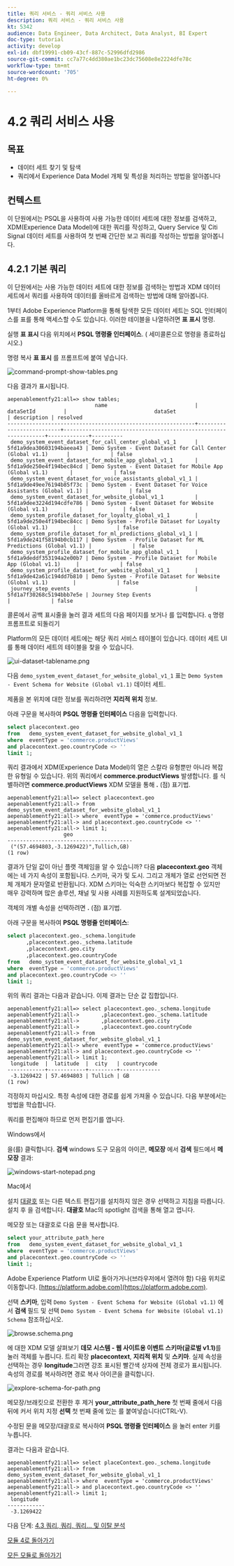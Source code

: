 ```yaml
---
title: 쿼리 서비스 - 쿼리 서비스 사용
description: 쿼리 서비스 - 쿼리 서비스 사용
kt: 5342
audience: Data Engineer, Data Architect, Data Analyst, BI Expert
doc-type: tutorial
activity: develop
exl-id: dbf19991-cb09-43cf-887c-52996dfd2986
source-git-commit: cc7a77c4dd380ae1bc23dc75608e8e2224dfe78c
workflow-type: tm+mt
source-wordcount: '705'
ht-degree: 0%

---
```


# 4.2 쿼리 서비스 사용

## 목표

- 데이터 세트 찾기 및 탐색
- 쿼리에서 Experience Data Model 개체 및 특성을 처리하는 방법을 알아봅니다

## 컨텍스트

이 단원에서는 PSQL을 사용하여 사용 가능한 데이터 세트에 대한 정보를 검색하고, XDM(Experience Data Model)에 대한 쿼리를 작성하고, Query Service 및 Citi Signal 데이터 세트를 사용하여 첫 번째 간단한 보고 쿼리를 작성하는 방법을 알아봅니다.

## 4.2.1 기본 쿼리

이 단원에서는 사용 가능한 데이터 세트에 대한 정보를 검색하는 방법과 XDM 데이터 세트에서 쿼리를 사용하여 데이터를 올바르게 검색하는 방법에 대해 알아봅니다.

1부터 Adobe Experience Platform을 통해 탐색한 모든 데이터 세트는 SQL 인터페이스를 표를 통해 액세스할 수도 있습니다. 이러한 테이블을 나열하려면 **표 표시** 명령.

실행 **표 표시** 다음 위치에서 **PSQL 명령줄 인터페이스**. ( 세미콜론으로 명령을 종료하십시오.)

명령 복사 **표 표시** 를 프롬프트에 붙여 넣습니다.

![command-prompt-show-tables.png](./images/command-prompt-show-tables.png)

다음 결과가 표시됩니다.

```text
aepenablementfy21:all=> show tables;
                            name                            |        dataSetId         |                            dataSet                             | description | resolved 
------------------------------------------------------------+--------------------------+----------------------------------------------------------------+-------------+----------
 demo_system_event_dataset_for_call_center_global_v1_1      | 5fd1a9dea30603194baeea43 | Demo System - Event Dataset for Call Center (Global v1.1)      |             | false
 demo_system_event_dataset_for_mobile_app_global_v1_1       | 5fd1a9de250e4f194bec84cd | Demo System - Event Dataset for Mobile App (Global v1.1)       |             | false
 demo_system_event_dataset_for_voice_assistants_global_v1_1 | 5fd1a9de49ee76194b85f73c | Demo System - Event Dataset for Voice Assistants (Global v1.1) |             | false
 demo_system_event_dataset_for_website_global_v1_1          | 5fd1a9dee3224d194cdfe786 | Demo System - Event Dataset for Website (Global v1.1)          |             | false
 demo_system_profile_dataset_for_loyalty_global_v1_1        | 5fd1a9de250e4f194bec84cc | Demo System - Profile Dataset for Loyalty (Global v1.1)        |             | false
 demo_system_profile_dataset_for_ml_predictions_global_v1_1 | 5fd1a9de241f58194b0cb117 | Demo System - Profile Dataset for ML Predictions (Global v1.1) |             | false
 demo_system_profile_dataset_for_mobile_app_global_v1_1     | 5fd1a9deddf353194a2e00b7 | Demo System - Profile Dataset for Mobile App (Global v1.1)     |             | false
 demo_system_profile_dataset_for_website_global_v1_1        | 5fd1a9de42a61c194dd7b810 | Demo System - Profile Dataset for Website (Global v1.1)        |             | false
 journey_step_events                                        | 5fd1a7f30268c5194bbb7e5e | Journey Step Events                                            |             | false
```

콜론에서 공백 표시줄을 눌러 결과 세트의 다음 페이지를 보거나 를 입력합니다. `q` 명령 프롬프트로 되돌리기

Platform의 모든 데이터 세트에는 해당 쿼리 서비스 테이블이 있습니다. 데이터 세트 UI를 통해 데이터 세트의 테이블을 찾을 수 있습니다.

![ui-dataset-tablename.png](./images/ui-dataset-tablename.png)

다음 `demo_system_event_dataset_for_website_global_v1_1` 표는 `Demo System - Event Schema for Website (Global v1.1)` 데이터 세트.

제품을 본 위치에 대한 정보를 쿼리하려면 **지리적 위치** 정보.

아래 구문을 복사하여 **PSQL 명령줄 인터페이스** 다음을 입력합니다.

```sql
select placecontext.geo
from   demo_system_event_dataset_for_website_global_v1_1
where  eventType = 'commerce.productViews'
and placecontext.geo.countryCode <> ''
limit 1;
```

쿼리 결과에서 XDM(Experience Data Model)의 열은 스칼라 유형뿐만 아니라 복잡한 유형일 수 있습니다. 위의 쿼리에서 **commerce.productViews** 발생합니다. 를 식별하려면 **commerce.productViews** XDM 모델을 통해 **.** (점) 표기법.

```text
aepenablementfy21:all=> select placecontext.geo
aepenablementfy21:all-> from   demo_system_event_dataset_for_website_global_v1_1
aepenablementfy21:all-> where  eventType = 'commerce.productViews'
aepenablementfy21:all-> and placecontext.geo.countryCode <> ''
aepenablementfy21:all-> limit 1;
                  geo                   
----------------------------------------
 ("(57.4694803,-3.1269422)",Tullich,GB)
(1 row)
```

결과가 단일 값이 아닌 플랫 객체임을 알 수 있습니까? 다음 **placecontext.geo** 객체에는 네 가지 속성이 포함됩니다. 스키마, 국가 및 도시. 그리고 개체가 열로 선언되면 전체 개체가 문자열로 반환됩니다. XDM 스키마는 익숙한 스키마보다 복잡할 수 있지만 매우 강력하며 많은 솔루션, 채널 및 사용 사례를 지원하도록 설계되었습니다.

객체의 개별 속성을 선택하려면 **.** (점) 표기법.

아래 구문을 복사하여 **PSQL 명령줄 인터페이스**:

```sql
select placecontext.geo._schema.longitude
      ,placecontext.geo._schema.latitude
      ,placecontext.geo.city
      ,placecontext.geo.countryCode
from   demo_system_event_dataset_for_website_global_v1_1
where  eventType = 'commerce.productViews'
and placecontext.geo.countryCode <> ''
limit 1;
```

위의 쿼리 결과는 다음과 같습니다.
이제 결과는 단순 값 집합입니다.

```text
aepenablementfy21:all=> select placecontext.geo._schema.longitude
aepenablementfy21:all->       ,placecontext.geo._schema.latitude
aepenablementfy21:all->       ,placecontext.geo.city
aepenablementfy21:all->       ,placecontext.geo.countryCode
aepenablementfy21:all-> from   demo_system_event_dataset_for_website_global_v1_1
aepenablementfy21:all-> where  eventType = 'commerce.productViews'
aepenablementfy21:all-> and placecontext.geo.countryCode <> ''
aepenablementfy21:all-> limit 1;
 longitude  |  latitude  |  city   | countrycode 
------------+------------+---------+-------------
 -3.1269422 | 57.4694803 | Tullich | GB
(1 row)
```

걱정하지 마십시오. 특정 속성에 대한 경로를 쉽게 가져올 수 있습니다. 다음 부분에서는 방법을 학습합니다.

쿼리를 편집해야 하므로 먼저 편집기를 엽니다.

Windows에서

을(를) 클릭합니다. **검색** windows 도구 모음의 아이콘, **메모장** 에서 **검색** 필드에서 **메모장** 결과:

![windows-start-notepad.png](./images/windows-start-notepad.png)

Mac에서

설치 [대괄호](https://github.com/adobe/brackets/releases/download/release-1.14/Brackets.Release.1.14.dmg) 또는 다른 텍스트 편집기를 설치하지 않은 경우 선택하고 지침을 따릅니다. 설치 후 을 검색합니다. **대괄호** Mac의 spotlight 검색을 통해 열고 엽니다.

메모장 또는 대괄호로 다음 문을 복사합니다.

```sql
select your_attribute_path_here
from   demo_system_event_dataset_for_website_global_v1_1
where  eventType = 'commerce.productViews'
and placecontext.geo.countryCode <> ''
limit 1;
```

Adobe Experience Platform UI로 돌아가거나(브라우저에서 열려야 함) 다음 위치로 이동합니다. [https://platform.adobe.com](https://platform.adobe.com).

선택 **스키마**, 입력 `Demo System - Event Schema for Website (Global v1.1)` 에서 **검색** 필드 및 선택 `Demo System - Event Schema for Website (Global v1.1) Schema` 참조하십시오.

![browse.schema.png](./images/browse-schema.png)

에 대한 XDM 모델 살펴보기 **데모 시스템 - 웹 사이트용 이벤트 스키마(글로벌 v1.1)**&#x200B;를 눌러 객체를 누릅니다. 트리 확장 **placecontext**, **지리적 위치** 및 **스키마**. 실제 속성을 선택하는 경우 **longitude**&#x200B;그러면 강조 표시된 빨간색 상자에 전체 경로가 표시됩니다. 속성의 경로를 복사하려면 경로 복사 아이콘을 클릭합니다.

![explore-schema-for-path.png](./images/explore-schema-for-path.png)

메모장/브래킷으로 전환한 후 제거 **your_attribute_path_here** 첫 번째 줄에서 다음 뒤에 커서 위치 지정 **선택** 첫 번째 줄에 있는 를 붙여넣습니다(CTRL-V).

수정된 문을 메모장/대괄호로 복사하여 **PSQL 명령줄 인터페이스** 을 눌러 enter 키를 누릅니다.

결과는 다음과 같습니다.

```text
aepenablementfy21:all=> select placeContext.geo._schema.longitude
aepenablementfy21:all-> from   demo_system_event_dataset_for_website_global_v1_1
aepenablementfy21:all-> where  eventType = 'commerce.productViews'
aepenablementfy21:all-> and placecontext.geo.countryCode <> ''
aepenablementfy21:all-> limit 1;
 longitude  
------------
 -3.1269422
```

다음 단계: [4.3 쿼리, 쿼리, 쿼리... 및 이탈 분석](./ex3.md)

[모듈 4로 돌아가기](./query-service.md)

[모든 모듈로 돌아가기](../../overview.md)
